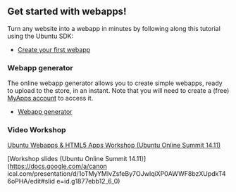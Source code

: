 





## Get started with webapps!

Turn any website into a webapp in minutes by following along this tutorial
using the Ubuntu SDK:

  * [Create your first webapp](/en/phone/web/tutorials/web-app-tutorial/)

### Webapp generator

The online webapp generator allows you to create simple webapps, ready to
upload to the store, in an instant. Note that you will need to create a (free)
[MyApps account](https://myapps.developer.ubuntu.com/) to access it.

  * [Webapp generator](https://developer.ubuntu.com/webapp-generator/)

### Video Workshop

[Ubuntu Webapps & HTML5 Apps Workshop (Ubuntu Online Summit
14.11)](https://www.youtube.com/watch?v=A0GnnWw6Xd4)

[Workshop slides (Ubuntu Online Summit 14.11)](https://docs.google.com/a/canon
ical.com/presentation/d/1oTMyYMIvZsfeBy7OJwIqiXP0AWWF8bzXUpdkT46oPHA/edit#slid
e=id.g1877ebb12_6_0)





